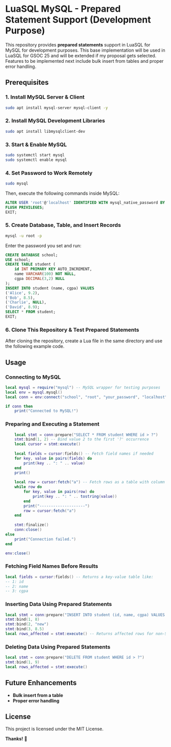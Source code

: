 # LuaSQL MySQL - Prepared Statement Support (Development Purpose)

This repository provides **prepared statements** support in LuaSQL for MySQL for development purposes. This base implementation will be used in LuaSQL for GSOC 25 and will be extended if my proposal gets selected. Features to be implemented next include bulk insert from tables and proper error handling.

## Prerequisites

### 1. Install MySQL Server & Client
```sh
sudo apt install mysql-server mysql-client -y
```

### 2. Install MySQL Development Libraries
```sh
sudo apt install libmysqlclient-dev
```

### 3. Start & Enable MySQL
```sh
sudo systemctl start mysql
sudo systemctl enable mysql
```

### 4. Set Password to Work Remotely
```sh
sudo mysql
```

Then, execute the following commands inside MySQL:
```sql
ALTER USER 'root'@'localhost' IDENTIFIED WITH mysql_native_password BY 'your_password';
FLUSH PRIVILEGES;
EXIT;
```

### 5. Create Database, Table, and Insert Records
```sh
mysql -u root -p
```
Enter the password you set and run:
```sql
CREATE DATABASE school;
USE school;
CREATE TABLE student (
    id INT PRIMARY KEY AUTO_INCREMENT,
    name VARCHAR(100) NOT NULL,
    cgpa DECIMAL(3,2) NULL
);
INSERT INTO student (name, cgpa) VALUES
('Alice', 9.2),
('Bob', 8.5),
('Charlie', NULL),
('David', 8.9);
SELECT * FROM student;
EXIT;
```

### 6. Clone This Repository & Test Prepared Statements
After cloning the repository, create a Lua file in the same directory and use the following example code.

## Usage

### Connecting to MySQL
```lua
local mysql = require("mysql") -- MySQL wrapper for testing purposes
local env = mysql.mysql()
local conn = env:connect("school", "root", "your_password", "localhost", 3306)

if conn then
    print("Connected to MySQL!")
```

### Preparing and Executing a Statement
```lua
    local stmt = conn:prepare("SELECT * FROM student WHERE id > ?")
    stmt:bind(1, 2) -- Bind value 2 to the first '?' occurrence
    local cursor = stmt:execute()
    
    local fields = cursor:fields() -- Fetch field names if needed
    for key, value in pairs(fields) do
        print(key .. ": " .. value)
    end
    print()
    
    local row = cursor:fetch("a") -- Fetch rows as a table with column names as keys
    while row do
        for key, value in pairs(row) do
            print(key .. ": " .. tostring(value))
        end
        print("--------------------")
        row = cursor:fetch("a")
    end
    
    stmt:finalize()
    conn:close()
else
    print("Connection failed.")
end

env:close()
```

### Fetching Field Names Before Results
```lua
local fields = cursor:fields() -- Returns a key-value table like:
-- 1: id
-- 2: name
-- 3: cgpa
```

### Inserting Data Using Prepared Statements
```lua
local stmt = conn:prepare("INSERT INTO student (id, name, cgpa) VALUES (?, ?, ?)")
stmt:bind(1, 8)
stmt:bind(2, "new")
stmt:bind(3, 8.5)
local rows_affected = stmt:execute() -- Returns affected rows for non-SELECT queries
```

### Deleting Data Using Prepared Statements
```lua
local stmt = conn:prepare("DELETE FROM student WHERE id > ?")
stmt:bind(1, 9)
local rows_affected = stmt:execute()
```

## Future Enhancements
- **Bulk insert from a table**
- **Proper error handling**

## License
This project is licensed under the MIT License.

**Thanks!** 🚀


